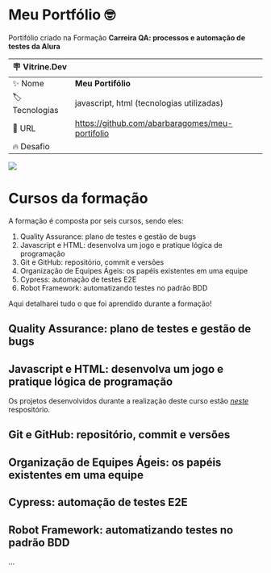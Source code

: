 # Meu Portfólio 🤓

Portifólio criado na Formação **Carreira QA: processos e automação de testes da Alura**

| :placard: Vitrine.Dev |     |
| -------------  | --- |
| :sparkles: Nome        | **Meu Portifólio**
| :label: Tecnologias | javascript, html (tecnologias utilizadas)
| :rocket: URL         | https://github.com/abarbaragomes/meu-portifolio
| :fire: Desafio     | 

<!-- Inserir imagem com a #vitrinedev ao final do link -->
![](https://github.com/abarbaragomes/meu-portifolio/assets/136185103/221dbef6-cb3a-44d2-a9ad-064ee61917e7#vitrinedev)


# Cursos da formação

A formação é composta por seis cursos, sendo eles:
1. Quality Assurance: plano de testes e gestão de bugs
2. Javascript e HTML: desenvolva um jogo e pratique lógica de programação
3. Git e GitHub: repositório, commit e versões
4. Organização de Equipes Ágeis: os papéis existentes em uma equipe
5. Cypress: automação de testes E2E
6. Robot Framework: automatizando testes no padrão BDD

Aqui detalharei tudo o que foi aprendido durante a formação!


## Quality Assurance: plano de testes e gestão de bugs


## Javascript e HTML: desenvolva um jogo e pratique lógica de programação

Os projetos desenvolvidos durante a realização deste curso estão *[neste](https://github.com/abarbaragomes/meu-portifolio/blob/main/Logica_de_Programacao.zip)* respositório.


## Git e GitHub: repositório, commit e versões


## Organização de Equipes Ágeis: os papéis existentes em uma equipe


## Cypress: automação de testes E2E


## Robot Framework: automatizando testes no padrão BDD




...
